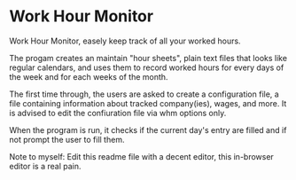 # Work Hour Monitor
Work Hour Monitor, easely keep track of all your worked hours.

The progam creates an maintain "hour sheets", plain text files that looks
like regular calendars, and uses them to record worked hours for every days of
the week and for each weeks of the month.

The first time through, the users are asked to create a configuration file,
a file containing information about tracked company(ies), wages, and more.
It is advised to edit the confiuration file via whm options only.

When the program is run, it checks if the current day's entry are filled and if not
prompt the user to fill them.

Note to myself: Edit this readme file with a decent editor, this in-browser editor is a real pain.
